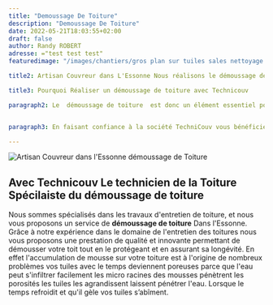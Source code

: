 ```yaml
---
title: "Demoussage De Toiture"
description: "Demoussage De Toiture"
date: 2022-05-21T18:03:55+02:00
draft: false
author: Randy ROBERT
adresse: ="test test test"
featuredimage: "/images/chantiers/gros plan sur tuiles sales nettoyage toiture ld couvreur 94.webp"

title2: Artisan Couvreur dans L'Essonne Nous réalisons le démoussage de toiture 

title3: Pourquoi Réaliser un démoussage de toiture avec Technicouv

paragraph2: Le  démoussage de toiture  est donc un élément essentiel pour préserver le bon état général de votre toit. Si l'opération paraît simple elle nécessite cependant un véritable savoir-faire et une véritable maîtrise des techniques de nettoyage. En effet l'objectif est de redonner une belle apparence à votre toit sans pour autant l’abîmer. Nous possédons la maîtrise des techniques de nettoyage qui permettent de retirer les mousses lichens et autres herbes présentes sur votre toiture sans endommager votre toit. C'est ainsi que nous réalisons le démoussage Manuel de la toiture en grattant mais également en utilisant des nettoyeurs à basse pression qui permettent de retirer efficacement les mousses et lichens sur une grande surface sans l'abimer une fois les mousse retirer nous appliquons un traitement fongicide et hydrofuge qui permet de protéger efficacement votre toiture dans la durée


paragraph3: En faisant confiance à la société TechniCouv vous bénéficiez des services d'un artisan couvreur expérimenté véritable technicien dans le domaine de la couverture nous possédons les compétences à l'expérience qui nous permettent de mener à bien toutes les opérations en matière d'entretien de toiture et notamment en matière de démoussage. Nous vous recommandons de réaliser un entretien régulier de votre toiture et de ne pas attendre que la toiture soit recouverte intégralement de mousse pour faire intervenir un professionnel en effet il vous faudra avoir recours aux services d'un véritable pro dans le domaine de la couverture car vous pourrez difficilement accéder à votre toit en toute sécurité chez TechniCouv nous intervenons avec le matériel adapté qui permettra de démousser efficacement votre toiture

---
```







![Artisan Couvreur dans l'Essonne démoussage de Toiture](/images/chantiers/nettoyage.webp)





## Avec Technicouv Le technicien de la Toiture Spécilaiste du démoussage de toiture

Nous sommes spécialisés dans les travaux d'entretien de toiture, et nous vous proposons un service de <b>démoussage de toiture</b> Dans l'Essonne. Grâce à notre expérience dans le domaine de l'entretien des toitures nous vous proposons une prestation de qualité et innovante permettant de démousser votre toit tout en le protégeant et en assurant sa longévité. En effet l'accumulation de mousse sur votre toiture est à l'origine de nombreux problèmes vos tuiles avec le temps deviennent poreuses parce que l'eau peut s'infiltrer facilement les micro racines des mousses pénètrent les porosités les tuiles les agrandissent laissent pénétrer l'eau. Lorsque le temps refroidit et qu'il gèle vos tuiles s’abîment.


